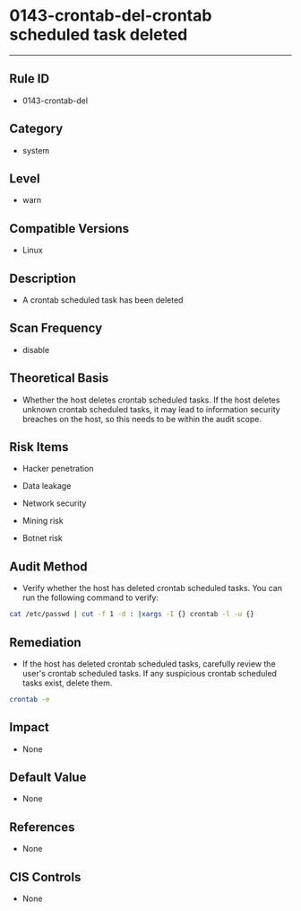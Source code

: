 # 0143-crontab-del-crontab scheduled task deleted
---

## Rule ID

- 0143-crontab-del


## Category

- system


## Level

- warn


## Compatible Versions


- Linux




## Description


- A crontab scheduled task has been deleted



## Scan Frequency
- disable

## Theoretical Basis


- Whether the host deletes crontab scheduled tasks. If the host deletes unknown crontab scheduled tasks, it may lead to information security breaches on the host, so this needs to be within the audit scope.




## Risk Items


- Hacker penetration



- Data leakage



- Network security



- Mining risk



- Botnet risk



## Audit Method
- Verify whether the host has deleted crontab scheduled tasks. You can run the following command to verify:

```bash
cat /etc/passwd | cut -f 1 -d : |xargs -I {} crontab -l -u {}
```



## Remediation
- If the host has deleted crontab scheduled tasks, carefully review the user's crontab scheduled tasks. If any suspicious crontab scheduled tasks exist, delete them.
```bash
crontab -e
```



## Impact


- None




## Default Value


- None




## References


- None



## CIS Controls


- None